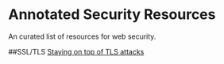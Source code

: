# Annotated Security Resources
An curated list of resources for web security.

##SSL/TLS
[Staying on top of TLS attacks](http://blog.cloudflare.com/staying-on-top-of-tls-attacks/)

